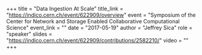 +++
title = "Data Ingestion At Scale"
title_link = "https://indico.cern.ch/event/622909/overview"
event = "Symposium of the Center for Network and Storage Enabled Collaborative Computational Science"
event_link = ""
date = "2017-05-19"
author = "Jeffrey Sica"
role = "speaker"
slides = "https://indico.cern.ch/event/622909/contributions/2582210/"
video = ""
+++
